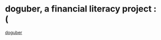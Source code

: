 # doguber, a financial literacy project :(

[doguber](https://github.com/EmilyOng/doguber/blob/master/doguber-intro.png)
